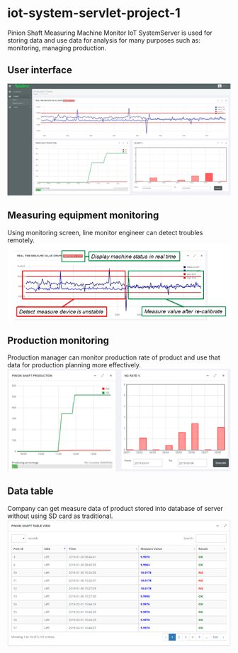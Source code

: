 # iot-system-servlet-project-1
Pinion Shaft Measuring Machine Monitor IoT SystemServer is used for storing data and use data for analysis for many purposes such as: monitoring, managing production.
## User interface
![alt text](https://github.com/CDTruong/iot-system-servlet-project-1/blob/master/sample-img/user-interface.png)
## Measuring equipment monitoring
Using monitoring screen, line monitor engineer can detect troubles remotely.
![alt text](https://github.com/CDTruong/iot-system-servlet-project-1/blob/master/sample-img/measured-value-chart.png)
## Production monitoring
Production manager can monitor production rate of product and use that data for production planning more effectively.
![alt text](https://github.com/CDTruong/iot-system-servlet-project-1/blob/master/sample-img/production-chart.png)
## Data table
Company can get measure data of product stored into database of server without using SD card as traditional.
![alt text](https://github.com/CDTruong/iot-system-servlet-project-1/blob/master/sample-img/measured-value-table.png)
